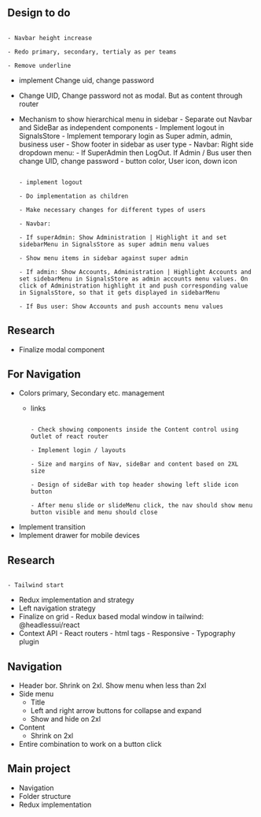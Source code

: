 ## Design to do
																			- Navbar height increase
																			- Redo primary, secondary, tertialy as per teams
																			- Remove underline											
- implement Change uid, change password
- Change UID, Change password not as modal. But as content through router
- Mechanism to show hierarchical menu in sidebar
																			- Separate out Navbar and SideBar as independent components
																			- Implement logout in SignalsStore
																			- Implement temporary login as Super admin, admin, business user
																			- Show footer in sidebar as user type
																			- Navbar: Right side dropdown menu: 
																			- If SuperAdmin then LogOut. If Admin / Bus user then change UID, change password
																			- button color, User icon, down icon
	
																			- implement logout
																			- Do implementation as children
																			- Make necessary changes for different types of users
																			- Navbar: 
																				- If superAdmin: Show Administration | Highlight it and set sidebarMenu in SignalsStore as super admin menu values
																					- Show menu items in sidebar against super admin
																				- If admin: Show Accounts, Administration | Highlight Accounts and set sidebarMenu in SignalsStore as admin accounts menu values. On click of Administration highlight it and push corresponding value in SignalsStore, so that it gets displayed in sidebarMenu
																				- If Bus user: Show Accounts and push accounts menu values

## Research
- Finalize modal component

## For Navigation
- Colors primary, Secondary etc. management
	- links
		
		
																			- Check showing components inside the Content control using Outlet of react router
																			- Implement login / layouts
																			- Size and margins of Nav, sideBar and content based on 2XL size
																			- Design of sideBar with top header showing left slide icon button
																			- After menu slide or slideMenu click, the nav should show menu button visible and menu should close
- Implement transition
- Implement drawer for mobile devices

## Research
																			- Tailwind start
- Redux implementation and strategy
- Left navigation strategy
- Finalize on grid
																			- Redux based modal window in tailwind: @headlessui/react
- Context API
																			- React routers
																			- html tags
																			- Responsive
																			- Typography plugin
## Navigation
- Header bor. Shrink on 2xl. Show menu when less than 2xl
- Side menu
	- Title
	- Left and right arrow buttons for collapse and expand
	- Show and hide on 2xl
- Content
	- Shrink on 2xl
- Entire combination to work on a button click

## Main project
- Navigation
- Folder structure
- Redux implementation
